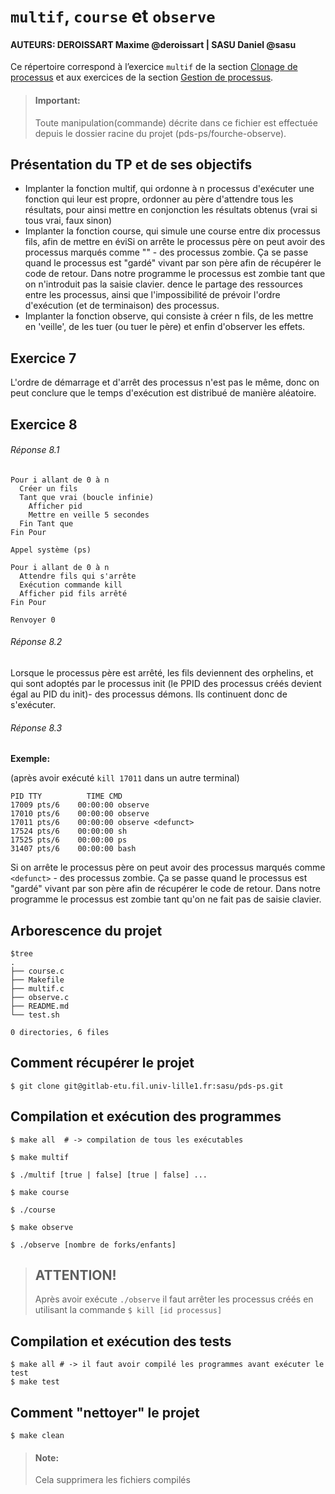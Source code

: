 #   `multif`, `course` et `observe`

#### AUTEURS: DEROISSART Maxime @deroissart | SASU Daniel @sasu

Ce répertoire correspond à l’exercice `multif` de la section
[Clonage de processus](http://www.fil.univ-lille1.fr/~hym/e/pds/tp/tdps-fork.html#multif)
et aux exercices de la section
[Gestion de processus](http://www.fil.univ-lille1.fr/~hym/e/pds/tp/tdps-ps.html).


> #### Important:
> Toute manipulation(commande) décrite dans ce fichier est effectuée depuis le dossier racine du projet (pds-ps/fourche-observe).


Présentation du TP et de ses objectifs
---------------------------------------

- Implanter la fonction multif, qui ordonne à n processus d'exécuter une fonction qui leur est propre, ordonner au père d'attendre tous les résultats, pour ainsi mettre en conjonction les résultats obtenus (vrai si tous vrai, faux sinon)
- Implanter la fonction course, qui simule une course entre dix processus fils, afin de mettre en éviSi on arrête le processus père on peut avoir des processus marqués comme "<defunct>" - des processus zombie. Ça se passe quand le processus est "gardé"
vivant par son père afin de récupérer le code de retour.
Dans notre programme le processus est zombie tant que on n'introduit pas
la saisie clavier.
dence le partage des ressources entre les processus, ainsi que l'impossibilité de prévoir l'ordre d'exécution (et de terminaison) des processus.
- Implanter la fonction observe, qui consiste à créer n fils, de les mettre en 'veille', de les tuer (ou tuer le père) et enfin d'observer les effets.

Exercice 7
----------
L'ordre de démarrage et d'arrêt des processus n'est pas le même, donc on peut conclure que le temps d'exécution est distribué de manière aléatoire.


Exercice 8
----------

###### Réponse 8.1

```
Pour i allant de 0 à n
  Créer un fils
  Tant que vrai (boucle infinie)
    Afficher pid
    Mettre en veille 5 secondes
  Fin Tant que
Fin Pour

Appel système (ps)

Pour i allant de 0 à n
  Attendre fils qui s'arrête
  Exécution commande kill
  Afficher pid fils arrêté
Fin Pour

Renvoyer 0

```

###### Réponse 8.2

Lorsque le processus père est arrêté, les fils deviennent des orphelins, et qui sont adoptés par le processus init (le PPID des processus créés devient égal au PID du init)- des processus démons.
Ils continuent donc de s'exécuter.

###### Réponse 8.3

**Exemple:**


(après avoir exécuté `kill 17011` dans un autre terminal)
```
PID TTY          TIME CMD
17009 pts/6    00:00:00 observe
17010 pts/6    00:00:00 observe
17011 pts/6    00:00:00 observe <defunct>
17524 pts/6    00:00:00 sh
17525 pts/6    00:00:00 ps
31407 pts/6    00:00:00 bash

```
Si on arrête le processus père on peut avoir des processus marqués comme `<defunct>` - des processus zombie. Ça se passe quand le processus est "gardé"
vivant par son père afin de récupérer le code de retour.
Dans notre programme le processus est zombie tant qu'on ne fait pas
de saisie clavier.


Arborescence du projet
----------------------

```
$tree
.
├── course.c
├── Makefile
├── multif.c
├── observe.c
├── README.md
└── test.sh

0 directories, 6 files

```

Comment récupérer le projet
-----------------------------

```
$ git clone git@gitlab-etu.fil.univ-lille1.fr:sasu/pds-ps.git
```

Compilation et exécution des programmes
--------------------------------------------
```
$ make all  # -> compilation de tous les exécutables
```

```  
$ make multif

$ ./multif [true | false] [true | false] ...

$ make course

$ ./course

$ make observe

$ ./observe [nombre de forks/enfants]
```
> ATTENTION!
> ----------
> Après avoir exécute `./observe` il faut arrêter les processus créés
> en utilisant la commande ```$ kill [id processus]```


Compilation et exécution des tests
--------------------------------------------

```  
$ make all # -> il faut avoir compilé les programmes avant exécuter le test
$ make test
```


Comment "nettoyer" le projet
------------------------------

```
$ make clean
```

> #### Note:
> Cela supprimera les fichiers compilés
